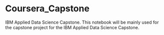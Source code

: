 # Coursera_Capstone
IBM Applied Data Science Capstone. 
This notebook will be mainly used for the capstone project for the IBM Applied Data Science Capstone.
